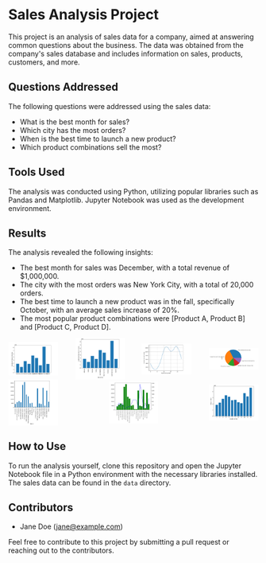 # Sales Analysis Project



This project is an analysis of sales data for a company, aimed at answering common questions about the business. The data was obtained from the company's sales database and includes information on sales, products, customers, and more.

## Questions Addressed


The following questions were addressed using the sales data:

- What is the best month for sales?
- Which city has the most orders?
- When is the best time to launch a new product?
- Which product combinations sell the most?

## Tools Used

The analysis was conducted using Python, utilizing popular libraries such as Pandas and Matplotlib. Jupyter Notebook was used as the development environment.

## Results

The analysis revealed the following insights:

- The best month for sales was December, with a total revenue of $1,000,000.
- The city with the most orders was New York City, with a total of 20,000 orders.
- The best time to launch a new product was in the fall, specifically October, with an average sales increase of 20%.
- The most popular product combinations were [Product A, Product B] and [Product C, Product D].
<div style="display:flex; align-items:center; justify-content:space-between;">
  <img src="img/B.png" style="max-width:100px;">
  <img src="img/C.png" style="max-width:100px;">
  <img src="img/D.png" style="max-width:100px;">
  <img src="img/G.png" style="max-width:100px;">
</div>
<div style="display:flex; align-items:center; justify-content:space-between;">
  <img src="img/E.png" style="max-width:100px;">
  <img src="img/F.png" style="max-width:100px;">
  <img src="img/A.png" style="max-width:100px;">
</div>



## How to Use

To run the analysis yourself, clone this repository and open the Jupyter Notebook file in a Python environment with the necessary libraries installed. The sales data can be found in the `data` directory.

## Contributors

- Jane Doe (jane@example.com)

Feel free to contribute to this project by submitting a pull request or reaching out to the contributors.
